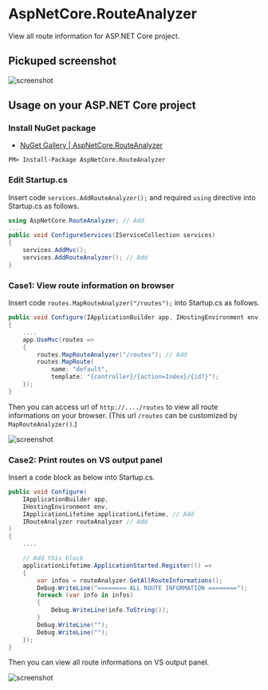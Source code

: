 # AspNetCore.RouteAnalyzer
View all route information for ASP.NET Core project.

## Pickuped screenshot
![screenshot](https://raw.githubusercontent.com/kobake/AspNetCore.RouteAnalyzer/master/screenshots/screenshot.png)

## Usage on your ASP.NET Core project
### Install NuGet package
- [NuGet Gallery | AspNetCore.RouteAnalyzer](https://www.nuget.org/packages/AspNetCore.RouteAnalyzer)

```
PM> Install-Package AspNetCore.RouteAnalyzer
```

### Edit Startup.cs
Insert code ```services.AddRouteAnalyzer();``` and required ```using``` directive into Startup.cs as follows.

```cs
using AspNetCore.RouteAnalyzer; // Add
....
public void ConfigureServices(IServiceCollection services)
{
    services.AddMvc();
    services.AddRouteAnalyzer(); // Add
}
```

### Case1: View route information on browser
Insert code ```routes.MapRouteAnalyzer("/routes");``` into Startup.cs as follows.
```cs
public void Configure(IApplicationBuilder app, IHostingEnvironment env)
{
    ....
    app.UseMvc(routes =>
    {
        routes.MapRouteAnalyzer("/routes"); // Add
        routes.MapRoute(
            name: "default",
            template: "{controller}/{action=Index}/{id?}");
    });
}
```

Then you can access url of ```http://..../routes``` to view all route informations on your browser. (This url ```/routes``` can be customized by ```MapRouteAnalyzer()```.)

![screenshot](https://raw.githubusercontent.com/kobake/AspNetCore.RouteAnalyzer/master/screenshots/screenshot.png)

### Case2: Print routes on VS output panel
Insert a code block as below into Startup.cs.
```cs
public void Configure(
    IApplicationBuilder app,
    IHostingEnvironment env,
    IApplicationLifetime applicationLifetime, // Add
    IRouteAnalyzer routeAnalyzer // Add
)
{
    ....

    // Add this block
    applicationLifetime.ApplicationStarted.Register(() =>
    {
        var infos = routeAnalyzer.GetAllRouteInformations();
        Debug.WriteLine("======== ALL ROUTE INFORMATION ========");
        foreach (var info in infos)
        {
            Debug.WriteLine(info.ToString());
        }
        Debug.WriteLine("");
        Debug.WriteLine("");
    });
}
```

Then you can view all route informations on VS output panel.

![screenshot](https://raw.githubusercontent.com/kobake/AspNetCore.RouteAnalyzer/master/screenshots/debugprint.png)

 
